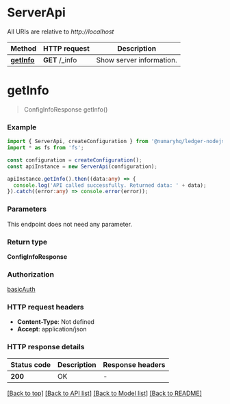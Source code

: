 # ServerApi

All URIs are relative to *http://localhost*

Method | HTTP request | Description
------------- | ------------- | -------------
[**getInfo**](ServerApi.md#getInfo) | **GET** /_info | Show server information.


# **getInfo**
> ConfigInfoResponse getInfo()


### Example


```typescript
import { ServerApi, createConfiguration } from '@numaryhq/ledger-nodejs';
import * as fs from 'fs';

const configuration = createConfiguration();
const apiInstance = new ServerApi(configuration);

apiInstance.getInfo().then((data:any) => {
  console.log('API called successfully. Returned data: ' + data);
}).catch((error:any) => console.error(error));
```


### Parameters
This endpoint does not need any parameter.


### Return type

**ConfigInfoResponse**

### Authorization

[basicAuth](README.md#basicAuth)

### HTTP request headers

 - **Content-Type**: Not defined
 - **Accept**: application/json


### HTTP response details
| Status code | Description | Response headers |
|-------------|-------------|------------------|
**200** | OK |  -  |

[[Back to top]](#) [[Back to API list]](README.md#documentation-for-api-endpoints) [[Back to Model list]](README.md#documentation-for-models) [[Back to README]](README.md)


